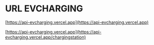 # URL EVCHARGING

[https://api-evcharging.vercel.app](https://api-evcharging.vercel.app)

[https://api-evcharging.vercel.app](https://api-evcharging.vercel.app/chargingstation)
